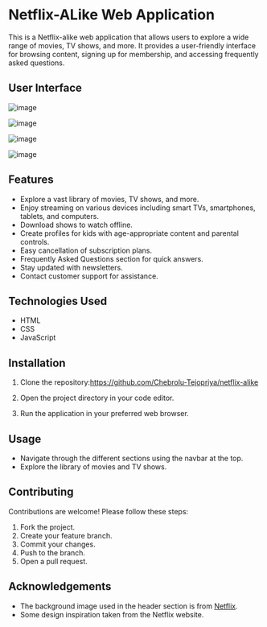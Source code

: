 # Netflix-ALike Web Application

This is a Netflix-alike web application that allows users to explore a wide range of movies, TV shows, and more. It provides a user-friendly interface for browsing content, signing up for membership, and accessing frequently asked questions.

## User Interface
![image](https://github.com/Chebrolu-Tejopriya/netflix-alike/assets/123135371/3765bdcc-bde9-484b-b845-e338b2538848)

![image](https://github.com/Chebrolu-Tejopriya/netflix-alike/assets/123135371/96d2846b-698c-485e-ae0b-9f7d11325680)

![image](https://github.com/Chebrolu-Tejopriya/netflix-alike/assets/123135371/82d68f91-bb41-4171-b6c1-f66db747333e)

![image](https://github.com/Chebrolu-Tejopriya/netflix-alike/assets/123135371/0ab85879-879e-4991-ac9b-ffbac1685d50)




## Features

- Explore a vast library of movies, TV shows, and more.
- Enjoy streaming on various devices including smart TVs, smartphones, tablets, and computers.
- Download shows to watch offline.
- Create profiles for kids with age-appropriate content and parental controls.
- Easy cancellation of subscription plans.
- Frequently Asked Questions section for quick answers.
- Stay updated with newsletters.
- Contact customer support for assistance.

## Technologies Used

- HTML
- CSS
- JavaScript

## Installation

1. Clone the repository:https://github.com/Chebrolu-Tejopriya/netflix-alike

2. Open the project directory in your code editor.

3. Run the application in your preferred web browser.

## Usage

- Navigate through the different sections using the navbar at the top.
- Explore the library of movies and TV shows.

## Contributing

Contributions are welcome! Please follow these steps:

1. Fork the project.
2. Create your feature branch.
3. Commit your changes.
4. Push to the branch.
5. Open a pull request.

## Acknowledgements

- The background image used in the header section is from [Netflix](https://www.netflix.com/).
- Some design inspiration taken from the Netflix website.


